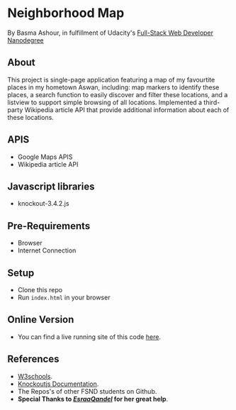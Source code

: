 # Neighborhood Map

By Basma Ashour, in fulfillment of Udacity's [Full-Stack Web Developer Nanodegree](https://www.udacity.com/course/nd004)

## About
This project is single-page application featuring a map of my favourtite places in my hometown Aswan, including: map markers to identify these places, a search function to easily discover and filter these locations, and a listview to support simple browsing of all locations. Implemented a third-party Wikipedia article API that provide additional information about each of these locations.

## APIS
- Google Maps APIS
- Wikipedia article API

## Javascript libraries 
- knockout-3.4.2.js

## Pre-Requirements
- Browser
- Internet Connection 

## Setup
- Clone this repo
- Run `index.html` in your browser

## Online Version
- You can find a live running site of this code [here]( https://basmaashouur.github.io/project5-udacity/).

## References
- [W3schools](https://www.w3schools.com/howto/howto_js_sidenav.asp).
- [Knockoutjs Documentation](http://knockoutjs.com/documentation/introduction.html).
- The Repos's of other FSND students on Github.
- **Special Thanks to *[EsraaQandel](https://github.com/EsraaQandel)* for her great help**.
